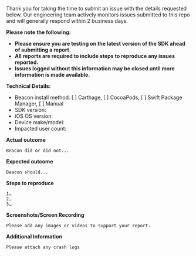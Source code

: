 Thank you for taking the time to submit an issue with the details requested below. Our engineering team actively monitors issues submitted to this repo and will generally respond within 2 business days.

**Please note the following:**

- **Please ensure you are testing on the latest version of the SDK ahead of submitting a report.**
- **All reports are required to include steps to reproduce any issues reported.** 
- **Issues logged without this information may be closed until more information is made available.**

**Technical Details:**

- Beacon install method: 
    [ ] Carthage, 
    [ ] CocoaPods, 
    [ ] Swift Package Manager,
    [ ] Manual
- SDK version:
- iOS OS version:
- Device make/model:
- Impacted user count:

**Actual outcome**

    Beacon did or did not...

**Expected outcome**

    Beacon should...

**Steps to reproduce**

    1…
    2…
    3…

**Screenshots/Screen Recording**

    Please add any images or videos to support your report.

**Additional Information**

    Please attach any crash logs
